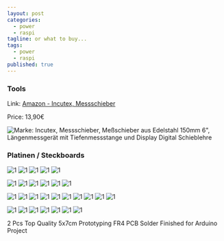 ```yaml
---
layout: post
categories: 
  - power
  - raspi
tagline: or what to buy...
tags: 
  - power
  - raspi
published: true
---
```



### Tools
Link: [Amazon - Incutex, Messschieber](http://www.amazon.de/gp/product/B006GM51IM)

Price: 13,90€

![Marke: Incutex, Messschieber, Meßschieber aus Edelstahl 150mm 6", Längenmessgerät mit Tiefenmessstange und Display Digital Schieblehre](/assets/images/2014-03-12-raspi-accessoirs/schieblehre.jpg)

### Platinen / Steckboards
![1](/assets/images/2014-03-12-raspi-accessoirs/platine.jpg)
![1](/assets/images/2014-03-12-raspi-accessoirs/laborsteckbrett.jpg)
![1](/assets/images/2014-03-12-raspi-accessoirs/breakout.jpg)
![1](/assets/images/2014-03-12-raspi-accessoirs/usb-adapter.jpg)
![1](/assets/images/2014-03-12-raspi-accessoirs/luesterklemme.jpg)

![1](/assets/images/2014-03-12-raspi-accessoirs/schrumpfschlauch.jpg)
![1](/assets/images/2014-03-12-raspi-accessoirs/litze.jpg)
![1](/assets/images/2014-03-12-raspi-accessoirs/power-jack-socket.jpg)
![1](/assets/images/2014-03-12-raspi-accessoirs/banana-jack.jpg)
![1](/assets/images/2014-03-12-raspi-accessoirs/poti1.jpg)
![1](/assets/images/2014-03-12-raspi-accessoirs/poti2.jpg)

![1](/assets/images/2014-03-12-raspi-accessoirs/power-converter.jpg)
![1](/assets/images/2014-03-12-raspi-accessoirs/kondensator.jpg)
![1](/assets/images/2014-03-12-raspi-accessoirs/led1.jpg)
![1](/assets/images/2014-03-12-raspi-accessoirs/led2.jpg)
![1](/assets/images/2014-03-12-raspi-accessoirs/led-button.jpg)
![1](/assets/images/2014-03-12-raspi-accessoirs/relay.jpg)
![1](/assets/images/2014-03-12-raspi-accessoirs/sound-card.jpg)
![1](/assets/images/2014-03-12-raspi-accessoirs/display.jpg)
![1](/assets/images/2014-03-12-raspi-accessoirs/thermal-printer.jpg)
![1](/assets/images/2014-03-12-raspi-accessoirs/motion-sensor.jpg)

![1](/assets/images/2014-03-12-raspi-accessoirs/transmitter.jpg)
![1](/assets/images/2014-03-12-raspi-accessoirs/temp-sensor.jpg)
![1](/assets/images/2014-03-12-raspi-accessoirs/abstand-sensor.jpg)
![1](/assets/images/2014-03-12-raspi-accessoirs/thermal-sensor.jpg)
![1](/assets/images/2014-03-12-raspi-accessoirs/kit1.jpg)
![1](/assets/images/2014-03-12-raspi-accessoirs/kit2.jpg)
![1](/assets/images/2014-03-12-raspi-accessoirs/aa-charger.jpg)



2 Pcs Top Quality 5x7cm Prototyping FR4 PCB Solder Finished for Arduino Project